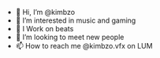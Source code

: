 - 👋 Hi, I’m @kimbzo
- 👀 I’m interested in music and gaming
- 🌱 I Work on beats
- 💞️ I’m looking to meet new people
- 📫 How to reach me @kimbzo.vfx on LUM

